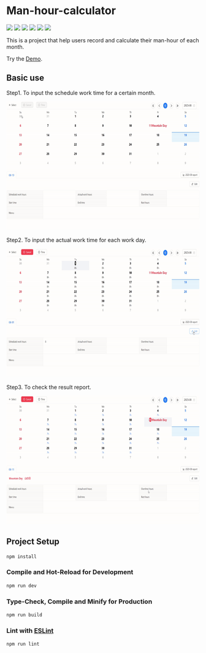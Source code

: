 # Man-hour-calculator
![](https://img.shields.io/badge/Vue.js-%5E3.3.4-brightgreen)
![](https://img.shields.io/badge/Vite-%5E4.3.9-green)
![](https://img.shields.io/badge/antdv-%5E4.0.0-blue)
![](https://img.shields.io/badge/pinia-%5E2.1.3-orange)
![](https://img.shields.io/badge/typescript-%7E5.0.4-9cf)
![](https://img.shields.io/badge/license-MIT-yellow)

This is a project that help users record and calculate their man-hour of each month.

Try the [Demo](https://shurintou.github.io/man-hour-caculator/).

## Basic use
Step1. To input the schedule work time for a certain month.

![](https://github.com/shurintou/man-hour-caculator/blob/master/docs/schedule_time_input.gif?raw=true)

Step2. To input the actual work time for each work day.

![](https://github.com/shurintou/man-hour-caculator/blob/master/docs/actual_time_input.gif?raw=true)

Step3. To check the result report.

![](https://github.com/shurintou/man-hour-caculator/blob/master/docs/check_report.gif?raw=true)

## Project Setup

```sh
npm install
```

### Compile and Hot-Reload for Development

```sh
npm run dev
```

### Type-Check, Compile and Minify for Production

```sh
npm run build
```

### Lint with [ESLint](https://eslint.org/)

```sh
npm run lint
```
